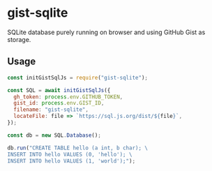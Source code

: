 # gist-sqlite

SQLite database purely running on browser and using GitHub Gist as storage.

## Usage
```javascript
const initGistSqlJs = require("gist-sqlite");

const SQL = await initGistSqlJs({
  gh_token: process.env.GITHUB_TOKEN,
  gist_id: process.env.GIST_ID,
  filename: "gist-sqlite",
  locateFile: file => `https://sql.js.org/dist/${file}`,
});

const db = new SQL.Database();

db.run("CREATE TABLE hello (a int, b char); \
INSERT INTO hello VALUES (0, 'hello'); \
INSERT INTO hello VALUES (1, 'world');");
```
